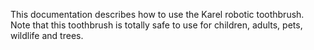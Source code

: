 This documentation describes how to use the Karel robotic 
toothbrush.
Note that this toothbrush is totally safe to use for children, 
adults, pets, wildlife and trees.
